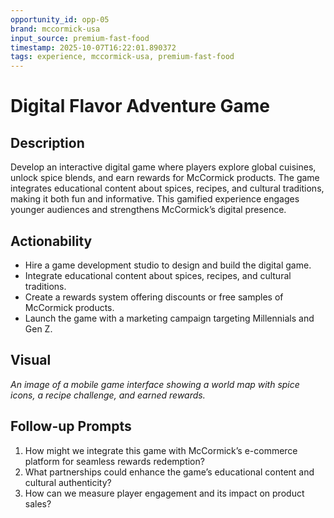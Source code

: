 ```yaml
---
opportunity_id: opp-05
brand: mccormick-usa
input_source: premium-fast-food
timestamp: 2025-10-07T16:22:01.890372
tags: experience, mccormick-usa, premium-fast-food
---
```


# Digital Flavor Adventure Game

## Description

Develop an interactive digital game where players explore global cuisines, unlock spice blends, and earn rewards for McCormick products. The game integrates educational content about spices, recipes, and cultural traditions, making it both fun and informative. This gamified experience engages younger audiences and strengthens McCormick’s digital presence.

## Actionability

- Hire a game development studio to design and build the digital game.
- Integrate educational content about spices, recipes, and cultural traditions.
- Create a rewards system offering discounts or free samples of McCormick products.
- Launch the game with a marketing campaign targeting Millennials and Gen Z.

## Visual

*An image of a mobile game interface showing a world map with spice icons, a recipe challenge, and earned rewards.*

## Follow-up Prompts

1. How might we integrate this game with McCormick’s e-commerce platform for seamless rewards redemption?
2. What partnerships could enhance the game’s educational content and cultural authenticity?
3. How can we measure player engagement and its impact on product sales?
